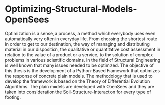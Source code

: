# Optimizing-Structural-Models-OpenSees
Optimization is a sense, a process, a method which everybody uses even automatically very often in everyday life. From choosing the shortest route in order to get to our destination, the way of managing and distributing material in our disposition, the qualitative or quantitative cost assessment in relation to the value of a product or a service, to the solution of complex problems in various scientific domains. In the field of Structural Engineering is well known that many issues needed to be optimized. The objective of this thesis is the development of a Python-Based Framework that optimizes the response of concrete plain models. The methodology that is used to develop the framework is based on the Theory of Differential Evolution Algorithms. The plain models are developed with OpenSees and they are taken into consideration the Soil-Structure-Interaction for every type of footing.
